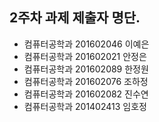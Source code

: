 ## 2주차 과제 제출자 명단.

- 컴퓨터공학과 201602046 이예은
- 컴퓨터공학과 201602021 안정은
- 컴퓨터공학과 201602089 한정원
- 컴퓨터공학과 201602076 조하정
- 컴퓨터공학과 201602082 진수연
- 컴퓨터공학과 201402413 임호정
